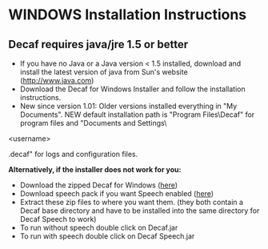 # WINDOWS Installation Instructions #
## Decaf requires java/jre 1.5 or better ##

  * If you have no Java or a Java version < 1.5 installed, download and install the latest version of java from Sun's website (http://www.java.com)
  * Download  the Decaf for Windows Installer and follow the installation instructions.
  * New since version 1.01: Older versions installed everything in "My Documents". NEW default installation path is "Program Files\Decaf" for program files and "Documents and Settings\

&lt;username&gt;

\.decaf" for logs and configuration files.

**Alternatively, if the installer does not work for you:**
  * Download the zipped Decaf for Windows ([here](http://decaf-chess-interface.googlecode.com/files/DecafWin.1.03.zip))
  * Download speech pack if you want Speech enabled ([here](http://decaf-chess-interface.googlecode.com/files/DecafSpeech.zip))
  * Extract these zip files to where you want them. (they both contain a Decaf base directory and have to be installed into the same directory for Decaf Speech to work)
  * To run without speech double click on Decaf.jar
  * To run with speech double click on Decaf Speech.jar